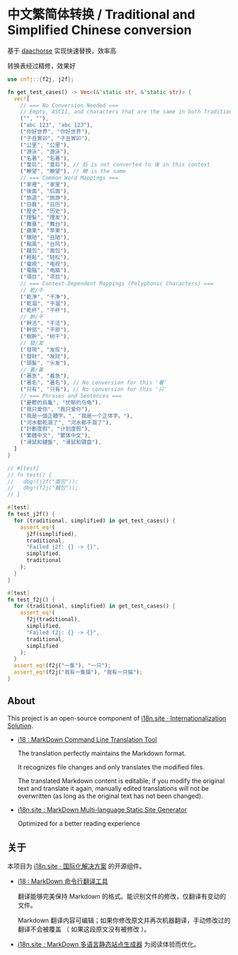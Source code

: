 # 中文繁简体转换 / Traditional and Simplified Chinese conversion

基于 [daachorse](https://github.com/daac-tools/daachorse) 实现快速替换，效率高

转换表经过精修，效果好

```rust
use cnfj::{f2j, j2f};

fn get_test_cases() -> Vec<(&'static str, &'static str)> {
  vec![
    // === No Conversion Needed ===
    // Empty, ASCII, and characters that are the same in both Traditional and Simplified
    ("", ""),
    ("abc 123", "abc 123"),
    ("你好世界", "你好世界"),
    ("子丑寅卯", "子丑寅卯"),
    ("公里", "公里"),
    ("游泳", "游泳"),
    ("名著", "名著"),
    ("皇后", "皇后"), // 后 is not converted to 後 in this context
    ("瞭望", "瞭望"), // 瞭 is the same
    // === Common Word Mappings ===
    ("家裡", "家里"),
    ("後面", "后面"),
    ("旅遊", "旅游"),
    ("日曆", "日历"),
    ("歷史", "历史"),
    ("理髮", "理发"),
    ("舞臺", "舞台"),
    ("蘋果", "苹果"),
    ("醜陋", "丑陋"),
    ("颱風", "台风"),
    ("麺包", "面包"),
    ("輕鬆", "轻松"),
    ("電視", "电视"),
    ("電腦", "电脑"),
    ("項目", "项目"),
    // === Context-Dependent Mappings (Polyphonic Characters) ===
    // 乾/干
    ("乾淨", "干净"),
    ("乾涸", "干涸"),
    ("乾杯", "干杯"),
    // 幹/干
    ("幹活", "干活"),
    ("幹部", "干部"),
    ("樹幹", "树干"),
    // 發/发
    ("發現", "发现"),
    ("發財", "发财"),
    ("頭髮", "头发"),
    // 著/着
    ("著急", "着急"),
    ("著名", "著名"), // No conversion for this '著'
    ("只有", "只有"), // No conversion for this '只'
    // === Phrases and Sentences ===
    ("憂鬱的烏龜", "忧郁的乌龟"),
    ("我只愛你", "我只爱你"),
    ("我是一個正體字。", "我是一个正体字。"),
    ("河水都乾涸了", "河水都干涸了"),
    ("計劃度假", "计划度假"),
    ("繁體中文", "繁体中文"),
    ("滑鼠和鍵盤", "滑鼠和键盘"),
  ]
}

// #[test]
// fn test() {
//   dbg!(j2f("面包"));
//   dbg!(f2j("麺包"));
// }

#[test]
fn test_j2f() {
  for (traditional, simplified) in get_test_cases() {
    assert_eq!(
      j2f(simplified),
      traditional,
      "Failed j2f: {} -> {}",
      simplified,
      traditional
    );
  }
}

#[test]
fn test_f2j() {
  for (traditional, simplified) in get_test_cases() {
    assert_eq!(
      f2j(traditional),
      simplified,
      "Failed f2j: {} -> {}",
      traditional,
      simplified
    );
  }
  assert_eq!(f2j("一隻"), "一只");
  assert_eq!(f2j("我有一隻貓"), "我有一只猫");
}
```

## About

This project is an open-source component of [i18n.site ⋅ Internationalization Solution](https://i18n.site).

* [i18 : MarkDown Command Line Translation Tool](https://i18n.site/i18)

  The translation perfectly maintains the Markdown format.

  It recognizes file changes and only translates the modified files.

  The translated Markdown content is editable; if you modify the original text and translate it again, manually edited translations will not be overwritten (as long as the original text has not been changed).

* [i18n.site : MarkDown Multi-language Static Site Generator](https://i18n.site/i18n.site)

  Optimized for a better reading experience

## 关于

本项目为 [i18n.site ⋅ 国际化解决方案](https://i18n.site) 的开源组件。

* [i18 : MarkDown 命令行翻译工具](https://i18n.site/i18)

  翻译能够完美保持 Markdown 的格式。能识别文件的修改，仅翻译有变动的文件。

  Markdown 翻译内容可编辑；如果你修改原文并再次机器翻译，手动修改过的翻译不会被覆盖 （ 如果这段原文没有被修改 ）。

* [i18n.site : MarkDown 多语言静态站点生成器](https://i18n.site/i18n.site) 为阅读体验而优化。
